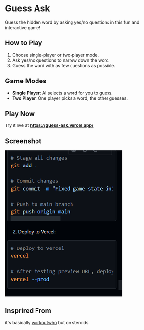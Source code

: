 # Guess Ask

Guess the hidden word by asking yes/no questions in this fun and interactive game!

## How to Play
1. Choose single-player or two-player mode.
2. Ask yes/no questions to narrow down the word.
3. Guess the word with as few questions as possible.

## Game Modes
- **Single Player**: AI selects a word for you to guess.
- **Two Player**: One player picks a word, the other guesses.

## Play Now
Try it live at **[ https://guess-ask.vercel.app/ ](https://guess-ask.vercel.app/)**

## Screenshot
![Game Interface](assets/frontend.png)

## Insprired From
it's basically [workoutwho](https://workoutwho.com/) but on steroids 

